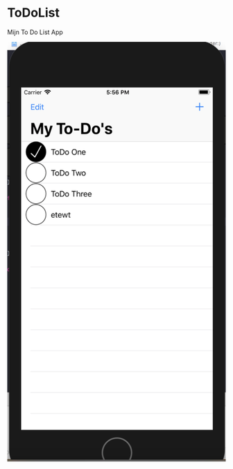 # ToDoList
Mijn To Do List App


![Alt text](https://github.com/swcloud1/ToDoList/blob/master/screenshot.png "Optional title")
